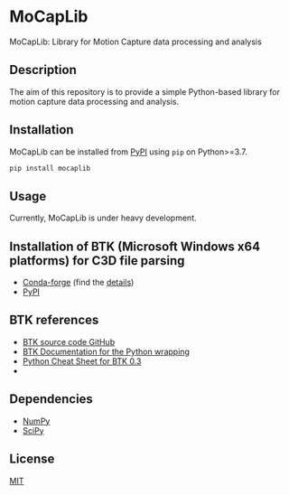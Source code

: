 # MoCapLib
MoCapLib: Library for Motion Capture data processing and analysis

## Description
The aim of this repository is to provide a simple Python-based library for motion capture data processing and analysis.

## Installation
MoCapLib can be installed from [PyPI](https://pypi.org/project/mocaplib/) using ```pip``` on Python>=3.7.

```bash
pip install mocaplib
```

## Usage
Currently, MoCapLib is under heavy development.

## Installation of BTK (Microsoft Windows x64 platforms) for C3D file parsing
- [Conda-forge](https://anaconda.org/conda-forge/btk) (find the [details](https://github.com/Biomechanical-ToolKit/BTKCore/issues/28#issuecomment-572571063))
- [PyPI](https://pypi.org/project/pyBTK/)

## BTK references
- [BTK source code GitHub](https://github.com/Biomechanical-ToolKit/BTKCore)
- [BTK Documentation for the Python wrapping](http://biomechanical-toolkit.github.io/docs/Wrapping/Python/index.html)
- [Python Cheat Sheet for BTK 0.3](https://pycgm2.github.io/articles/btk.html)
- 
## Dependencies
- [NumPy](https://numpy.org/)
- [SciPy](https://www.scipy.org/)

## License
[MIT](https://choosealicense.com/licenses/mit/)
